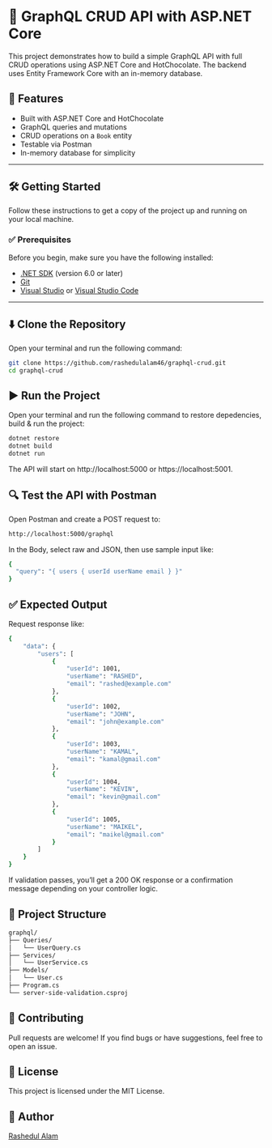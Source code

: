 # 📘 GraphQL CRUD API with ASP.NET Core

This project demonstrates how to build a simple GraphQL API with full CRUD operations using ASP.NET Core and HotChocolate. The backend uses Entity Framework Core with an in-memory database.

## 🚀 Features

- Built with ASP.NET Core and HotChocolate
- GraphQL queries and mutations
- CRUD operations on a `Book` entity
- Testable via Postman
- In-memory database for simplicity

---

## 🛠️ Getting Started

Follow these instructions to get a copy of the project up and running on your local machine.

### ✅ Prerequisites

Before you begin, make sure you have the following installed:

- [.NET SDK](https://dotnet.microsoft.com/download) (version 6.0 or later)
- [Git](https://git-scm.com/)
- [Visual Studio](https://visualstudio.microsoft.com/) or [Visual Studio Code](https://code.visualstudio.com/)

---

## ⬇️ Clone the Repository

Open your terminal and run the following command:

```bash
git clone https://github.com/rashedulalam46/graphql-crud.git
cd graphql-crud
```

## ▶️ Run the Project

Open your terminal and run the following command to restore depedencies, build & run the project:

```bash
dotnet restore
dotnet build
dotnet run
```

The API will start on http://localhost:5000 or https://localhost:5001.

## 🔍 Test the API with Postman

Open Postman and create a POST request to:

```bash
http://localhost:5000/graphql
```

In the Body, select raw and JSON, then use sample input like:

```bash
{
  "query": "{ users { userId userName email } }"
}
```

## ✅ Expected Output

Request response like:

```bash
{
    "data": {
        "users": [
            {
                "userId": 1001,
                "userName": "RASHED",
                "email": "rashed@example.com"
            },
            {
                "userId": 1002,
                "userName": "JOHN",
                "email": "john@example.com"
            },
            {
                "userId": 1003,
                "userName": "KAMAL",
                "email": "kamal@gmail.com"
            },
            {
                "userId": 1004,
                "userName": "KEVIN",
                "email": "kevin@gmail.com"
            },
            {
                "userId": 1005,
                "userName": "MAIKEL",
                "email": "maikel@gmail.com"
            }
        ]
    }
}
```

If validation passes, you’ll get a 200 OK response or a confirmation message depending on your controller logic.

## 📁 Project Structure

```bash
graphql/
├── Queries/
│   └── UserQuery.cs
├── Services/
│   └── UserService.cs
├── Models/
│   └── User.cs
├── Program.cs
└── server-side-validation.csproj
```

## 🤝 Contributing
Pull requests are welcome! If you find bugs or have suggestions, feel free to open an issue.

## 📄 License
This project is licensed under the MIT License.

## 👤 Author
[Rashedul Alam](https://github.com/rashedulalam46)


